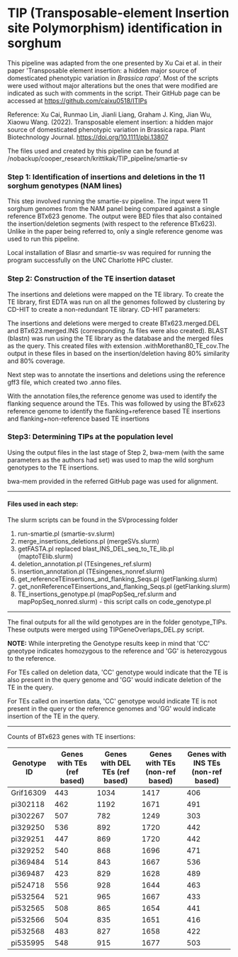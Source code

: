 # TIP (Transposable-element Insertion site Polymorphism) identification in sorghum
This pipeline was adapted from the one presented by Xu Cai et al. in their paper 'Transposable element insertion: a hidden major source of domesticated phenotypic variation in *Brassica rapa*'. 
Most of the scripts were used without major alterations but the ones that were modified are indicated as such with comments in the script. 
Their GitHub page can be accessed at https://github.com/caixu0518/ITIPs

Reference:
Xu Cai, Runmao Lin, Jianli Liang, Graham J. King, Jian Wu, Xiaowu Wang. (2022). Transposable element insertion: a hidden major source of domesticated phenotypic variation in Brassica rapa. Plant Biotechnology Journal. https://doi.org/10.1111/pbi.13807

The files used and created by this pipeline can be found at /nobackup/cooper_research/krittikak/TIP_pipeline/smartie-sv

### Step 1: Identification of insertions and deletions in the 11 sorghum genotypes (NAM lines)
This step involved running the smartie-sv pipeline.
The input were 11 sorghum genomes from the NAM panel being compared against a single reference BTx623 genome.
The output were BED files that also contained the insertion/deletion segments (with respect to the reference BTx623).
Unlike in the paper being referred to, only a single reference genome was used to run this pipeline.

Local installation of Blasr and smartie-sv was required for running the program successfully on the UNC Charlotte HPC cluster.

### Step 2: Construction of the TE insertion dataset
The insertions and deletions were mapped on the TE library.
To create the TE library, first EDTA was run on all the genomes followed by clustering by CD-HIT to create a non-redundant TE library.
CD-HIT parameters: 

The insertions and deletions were merged to create BTx623.merged.DEL and BTx623.merged.INS (corresponding .fa files were also created).
BLAST (blastn) was run using the TE library as the database and the merged files as the query. This created files with extension .withMorethan80_TE_cov.The output in these files in based on the insertion/deletion having 80% similarity and 80% coverage.

Next step was to annotate the insertions and deletions using the reference gff3 file, which created two .anno files. 

With the annotation files,the reference genome was used to identify the flanking sequence around the TEs.
This was followed by using the BTx623 reference genome to identify the flanking+reference based TE insertions and flanking+non-reference based TE insertions

### Step3: Determining TIPs at the population level
Using the output files in the last stage of Step 2, bwa-mem (with the same parameters as the authors had set) was used to map the wild sorghum genotypes to the TE insertions. 

bwa-mem provided in the referred GitHub page was used for alignment.


---------------------------------------------------------------------------------------------------------------------------------------------------------

#### Files used in each step:
The slurm scripts can be found in the SVprocessing folder
1. run-smartie.pl (smartie-sv.slurm)
2. merge_insertions_deletions.pl (mergeSVs.slurm)
3. getFASTA.pl replaced blast_INS_DEL_seq_to_TE_lib.pl (maptoTElib.slurm)
4. deletion_annotation.pl (TEsingenes_ref.slurm)
5. insertion_annotation.pl (TEsingenes_nonref.slurm)
6. get_referenceTEinsertions_and_flanking_Seqs.pl (getFlanking.slurm)
7. get_nonReferenceTEinsertions_and_flanking_Seqs.pl (getFlanking.slurm)
8. TE_insertions_genotype.pl (mapPopSeq_ref.slurm and mapPopSeq_nonred.slurm) - this script calls on code_genotype.pl 

---------------------------------------------------------------------------------------------------------------------------------------------------------

The final outputs for all the wild genotypes are in the folder genotype_TIPs.
These outputs were merged using TIPGeneOverlaps_DEL.py script.

**NOTE:** While interpreting the Genotype results keep in mind that 'CC' gneotype indicates homozygous to the reference and 'GG' is heterozygous to the reference. 

For TEs called on deletion data, 'CC' genotype would indicate that the TE is also present in the query genome and 'GG' would indicate deletion of the TE in the query. 

For TEs called on insertion data, 'CC' genotype would indicate TE is not present in the query or the reference genomes and 'GG' would indicate insertion of the TE in the query. 


-----------------------------------------------------------------------------------------------------------------------------------------------------------

Counts of BTx623 genes with TE insertions:

| Genotype ID | Genes with TEs (ref based) | Genes with DEL TEs (ref based) | Genes with TEs (non-ref based) | Genes with INS TEs (non-ref based) |
|-------------|----------------------------|--------------------------------|--------------------------------|------------------------------------|
| Grif16309 | 443 | 1034 | 1417 | 406 |
| pi302118 | 462 | 1192 | 1671 | 491 |
| pi302267 | 507 | 782 | 1249 | 303 |
| pi329250 | 536 | 892 | 1720 | 442 |
| pi329251 | 447 | 869 | 1720 | 442 |
| pi329252 | 540 | 868 | 1696 | 471 |
| pi369484 | 514 | 843 | 1667 | 536 |
| pi369487 | 423 | 829 | 1628 | 489 |
| pi524718 | 556 | 928 | 1644 | 463 |
| pi532564 | 521 | 965 | 1667 | 433 |
| pi532565 | 508 | 865 | 1654 | 441 |
| pi532566 | 504 | 835 | 1651 | 416 |
| pi532568 | 483 | 827 | 1658 | 422 |
| pi535995 | 548 | 915 | 1677 | 503 |
